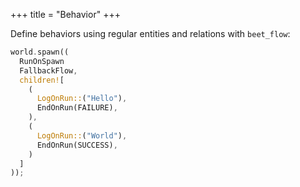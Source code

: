 +++
title = "Behavior"
+++

Define behaviors using regular entities and relations with `beet_flow`:

```rust title="hello_fallback.rs"
world.spawn((
  RunOnSpawn
  FallbackFlow,
  children![
    (
      LogOnRun::("Hello"),
      EndOnRun(FAILURE),
    ),
    (
      LogOnRun::("World"),
      EndOnRun(SUCCESS),
    )
  ]
));
```
